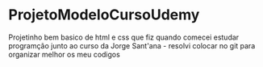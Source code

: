 # ProjetoModeloCursoUdemy
 Projetinho bem basico de html e css que fiz quando comecei estudar programção junto ao curso da Jorge Sant'ana - resolvi colocar no git para organizar melhor os meu codigos
